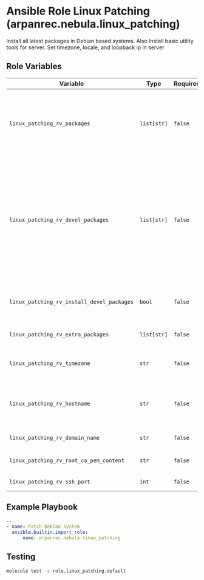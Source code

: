 # Ansible Role Linux Patching (arpanrec.nebula.linux_patching)

Install all latest packages in Debian based systems.
Also Install basic utility tools for server.
Set timezone, locale, and loopback ip in server

## Role Variables

| Variable | Type | Required | Default | Description |
|----------|------|----------|---------|-------------|
| `linux_patching_rv_packages` | `list[str]` | `false` | `["ca-certificates", "sudo", "systemd", "apt-transport-https", "locales", "systemd-timesyncd", "network-manager", "gnupg2", "gnupg", "acl", "ufw", "procps", "apt-utils", "lsb-release", "software-properties-common", "python3", "openssl"]` | Install the packages in the distributions. |
| `linux_patching_rv_devel_packages` | `list[str]` | `false` | `["net-tools", "telnet", "vim", "git", "jq", "zsh", "htop", "tmux", "tree", "neovim", "python3-neovim", "luarocks", "build-essential", "ninja-build", "gettext", "cmake", "make", "openssh-client", "rsync", "ntfs-3g", "exfat-fuse", "python3-pip", "python3-venv", "python3-dev", "python3-pynvim", "fd-find", "ripgrep", "rclone", "zip", "unzip", "tar", "wget", "curl", "pigz", "xz-utils", "gzip", "bzip2"]` | Install the development packages in the distributions. |
| `linux_patching_rv_install_devel_packages` | `bool` | `false` | `true` | Install the development packages in the distributions. |
| `linux_patching_rv_extra_packages` | `list[str]` | `false` | - | Install extra required the packages. |
| `linux_patching_rv_timezone` | `str` | `false` | `Asia/Kolkata` | Set the ZoneTime info in server. |
| `linux_patching_rv_hostname` | `str` | `false` | `localhost` or `{{ ansible_facts['hostname'] }}` | Cluster / Public Host name. (Doesn't work with docker) |
| `linux_patching_rv_domain_name` | `str` | `false` | `{{ ansible_facts['domain'] }}` | Domain Name |
| `linux_patching_rv_root_ca_pem_content` | `str` | `false` | - | Organization Root CA certificate. |
| `linux_patching_rv_ssh_port` | `int` | `false` | `22` | Default SSH Port |

## Example Playbook

```yaml
---
- name: Patch Debian System
  ansible.builtin.import_role:
      name: arpanrec.nebula.linux_patching
```

## Testing

```bash
molecule test -s role.linux_patching.default
```
